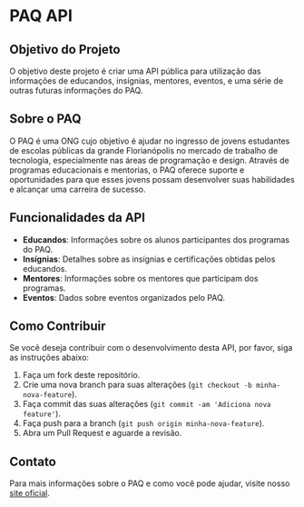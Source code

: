 # PAQ API

## Objetivo do Projeto

O objetivo deste projeto é criar uma API pública para utilização das informações de educandos, insígnias, mentores, eventos, e uma série de outras futuras informações do PAQ.

## Sobre o PAQ

O PAQ é uma ONG cujo objetivo é ajudar no ingresso de jovens estudantes de escolas públicas da grande Florianópolis no mercado de trabalho de tecnologia, especialmente nas áreas de programação e design. Através de programas educacionais e mentorias, o PAQ oferece suporte e oportunidades para que esses jovens possam desenvolver suas habilidades e alcançar uma carreira de sucesso.

## Funcionalidades da API

- **Educandos**: Informações sobre os alunos participantes dos programas do PAQ.
- **Insígnias**: Detalhes sobre as insígnias e certificações obtidas pelos educandos.
- **Mentores**: Informações sobre os mentores que participam dos programas.
- **Eventos**: Dados sobre eventos organizados pelo PAQ.

## Como Contribuir

Se você deseja contribuir com o desenvolvimento desta API, por favor, siga as instruções abaixo:

1. Faça um fork deste repositório.
2. Crie uma nova branch para suas alterações (`git checkout -b minha-nova-feature`).
3. Faça commit das suas alterações (`git commit -am 'Adiciona nova feature'`).
4. Faça push para a branch (`git push origin minha-nova-feature`).
5. Abra um Pull Request e aguarde a revisão.

## Contato

Para mais informações sobre o PAQ e como você pode ajudar, visite nosso [site oficial](https://prototipandoaquebrada.org/).
